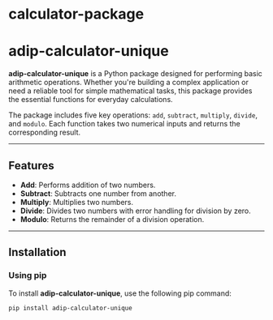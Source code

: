 # calculator-package
# adip-calculator-unique

**adip-calculator-unique** is a Python package designed for performing basic arithmetic operations. Whether you're building a complex application or need a reliable tool for simple mathematical tasks, this package provides the essential functions for everyday calculations.

The package includes five key operations: `add`, `subtract`, `multiply`, `divide`, and `modulo`. Each function takes two numerical inputs and returns the corresponding result.

---

## Features

- **Add**: Performs addition of two numbers.
- **Subtract**: Subtracts one number from another.
- **Multiply**: Multiplies two numbers.
- **Divide**: Divides two numbers with error handling for division by zero.
- **Modulo**: Returns the remainder of a division operation.

---

## Installation

### Using pip

To install **adip-calculator-unique**, use the following pip command:

```bash
pip install adip-calculator-unique
